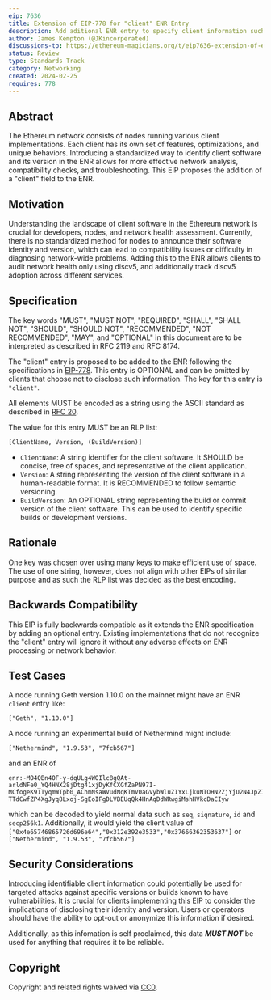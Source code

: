 ```yaml
---
eip: 7636
title: Extension of EIP-778 for "client" ENR Entry
description: Add aditional ENR entry to specify client information such as name and version number.
author: James Kempton (@JKincorperated)
discussions-to: https://ethereum-magicians.org/t/eip7636-extension-of-eip-778-for-client-enr-entry/18935
status: Review
type: Standards Track
category: Networking
created: 2024-02-25
requires: 778
---
```


## Abstract

The Ethereum network consists of nodes running various client implementations. Each client has its own set of features, optimizations, and unique behaviors. Introducing a standardized way to identify client software and its version in the ENR allows for more effective network analysis, compatibility checks, and troubleshooting. This EIP proposes the addition of a "client" field to the ENR.

## Motivation

Understanding the landscape of client software in the Ethereum network is crucial for developers, nodes, and network health assessment. Currently, there is no standardized method for nodes to announce their software identity and version, which can lead to compatibility issues or difficulty in diagnosing network-wide problems. Adding this to the ENR allows clients to audit network health only using discv5, and additionally track discv5 adoption across different services.

## Specification

The key words "MUST", "MUST NOT", "REQUIRED", "SHALL", "SHALL NOT", "SHOULD", "SHOULD NOT", "RECOMMENDED", "NOT RECOMMENDED", "MAY", and "OPTIONAL" in this document are to be interpreted as described in RFC 2119 and RFC 8174.

The "client" entry is proposed to be added to the ENR following the specifications in [EIP-778](./eip-778.md). This entry is OPTIONAL and can be omitted by clients that choose not to disclose such information. The key for this entry is `"client"`.

All elements MUST be encoded as a string using the ASCII standard as described in [RFC 20](https://www.rfc-editor.org/rfc/rfc20).

The value for this entry MUST be an RLP list:

```
[ClientName, Version, (BuildVersion)]
```

- `ClientName`: A string identifier for the client software. It SHOULD be concise, free of spaces, and representative of the client application.
- `Version`: A string representing the version of the client software in a human-readable format. It is RECOMMENDED to follow semantic versioning.
- `BuildVersion`: An OPTIONAL string representing the build or commit version of the client software. This can be used to identify specific builds or development versions.

## Rationale

One key was chosen over using many keys to make efficient use of space. The use of one string, however, does not align with other EIPs of similar purpose and as such the RLP list was decided as the best encoding.

## Backwards Compatibility

This EIP is fully backwards compatible as it extends the ENR specification by adding an optional entry. Existing implementations that do not recognize the "client" entry will ignore it without any adverse effects on ENR processing or network behavior.

## Test Cases

A node running Geth version 1.10.0 on the mainnet might have an ENR `client` entry like:

```
["Geth", "1.10.0"]
```

A node running an experimental build of Nethermind might include:

```
["Nethermind", "1.9.53", "7fcb567"]
```

and an ENR of 

```
enr:-MO4QBn4OF-y-dqULg4WOIlc8gQAt-arldNFe0_YQ4HNX28jDtg41xjDyKfCXGfZaPN97I-MCfogeK91TyqmWTpb0_AChmNsaWVudNqKTmV0aGVybWluZIYxLjkuNTOHN2ZjYjU2N4JpZIJ2NIJpcIR_AAABg2lwNpAAAAAAAAAAAAAAAAAAAAABiXNlY3AyNTZrMaECn-TTdCwfZP4XgJyq8Lxoj-SgEoIFgDLVBEUqQk4HnAqDdWRwgiMshHVkcDaCIyw
```

which can be decoded to yield normal data such as `seq`, `siqnature`, `id` and `secp256k1`. Additionally, it would yield the client value of `["0x4e65746865726d696e64","0x312e392e3533","0x37666362353637"]` or `["Nethermind", "1.9.53", "7fcb567"]`

## Security Considerations

Introducing identifiable client information could potentially be used for targeted attacks against specific versions or builds known to have vulnerabilities. It is crucial for clients implementing this EIP to consider the implications of disclosing their identity and version. Users or operators should have the ability to opt-out or anonymize this information if desired.

Additionally, as this infomation is self proclaimed, this data ***MUST NOT*** be used for anything that requires it to be reliable.

## Copyright

Copyright and related rights waived via [CC0](../LICENSE.md).

